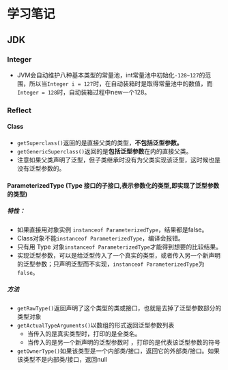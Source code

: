 # 学习笔记

## JDK

### Integer

* JVM会自动维护八种基本类型的常量池，int常量池中初始化`-128~127`的范围，所以当`Integer i = 127`时，在自动装箱时是取得常量池中的数值，而`Integer = 128`时，自动装箱过程中new一个128。

### Reflect

#### Class

- `getSuperclass()`返回的是直接父类的类型，**不包括泛型参数。**
- `getGenericSuperclass()`返回的是**包括泛型参数**在内的直接父类。
- 注意如果父类声明了泛型，但子类继承时没有为父类实现该泛型，这时候也是没有泛型参数的。

#### ParameterizedType (Type 接口的子接口,表示参数化的类型,即实现了泛型参数的类型)

##### 特性：

- 如果直接用对象实例 `instanceof ParameterizedType`，结果都是false。
- Class对象不能`instanceof ParameterizedType`，编译会报错。
- 只有用 Type 对象`instanceof ParameterizedType`才能得到想要的比较结果。
- 实现泛型参数，可以是给泛型传入了一个真实的类型，或者传入另一个新声明的泛型参数；只声明泛型而不实现，`instanceof ParameterizedType`为`false`。

##### 方法

* `getRawType()`返回声明了这个类型的类或接口，也就是去掉了泛型参数部分的类型对象
* `getActualTypeArguments()`以数组的形式返回泛型参数列表
  * 当传入的是真实类型时，打印的是全类名。
  * 当传入的是另一个新声明的泛型参数时 ，打印的是代表该泛型参数的符号
* `getOwnerType()`如果该类型是一个内部类/接口，返回它的外部类/接口。如果该类型不是内部类/接口，返回null

